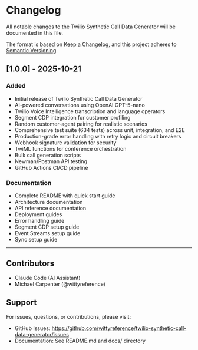 # Changelog

All notable changes to the Twilio Synthetic Call Data Generator will be documented in this file.

The format is based on [Keep a Changelog](https://keepachangelog.com/en/1.0.0/),
and this project adheres to [Semantic Versioning](https://semver.org/spec/v2.0.0.html).

## [1.0.0] - 2025-10-21

### Added
- Initial release of Twilio Synthetic Call Data Generator
- AI-powered conversations using OpenAI GPT-5-nano
- Twilio Voice Intelligence transcription and language operators
- Segment CDP integration for customer profiling
- Random customer-agent pairing for realistic scenarios
- Comprehensive test suite (634 tests) across unit, integration, and E2E
- Production-grade error handling with retry logic and circuit breakers
- Webhook signature validation for security
- TwiML functions for conference orchestration
- Bulk call generation scripts
- Newman/Postman API testing
- GitHub Actions CI/CD pipeline

### Documentation
- Complete README with quick start guide
- Architecture documentation
- API reference documentation
- Deployment guides
- Error handling guide
- Segment CDP setup guide
- Event Streams setup guide
- Sync setup guide

---

## Contributors

- Claude Code (AI Assistant)
- Michael Carpenter (@wittyreference)

## Support

For issues, questions, or contributions, please visit:
- GitHub Issues: https://github.com/wittyreference/twilio-synthetic-call-data-generator/issues
- Documentation: See README.md and docs/ directory
